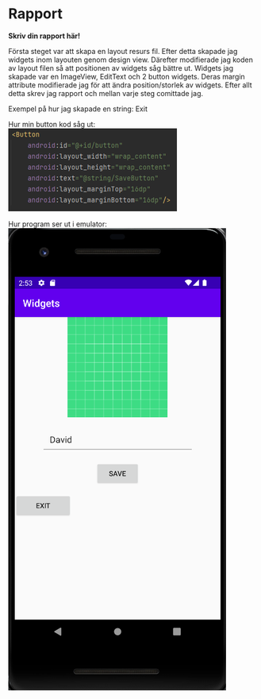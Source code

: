 
# Rapport

**Skriv din rapport här!**

Första steget var att skapa en layout resurs fil. Efter detta skapade jag
widgets inom layouten genom design view. Därefter modifierade jag koden av 
layout filen så att positionen av widgets såg bättre ut. Widgets jag skapade var
en ImageView, EditText och 2 button widgets. Deras margin attribute modifierade jag
för att ändra position/storlek av widgets. Efter allt detta skrev jag rapport och mellan varje steg
comittade jag.

Exempel på hur jag skapade en string:
<string name="ExitButton">Exit</string>

Hur min button kod såg ut:
![img.png](img.png)

Hur program ser ut i emulator:
![img_1.png](img_1.png)